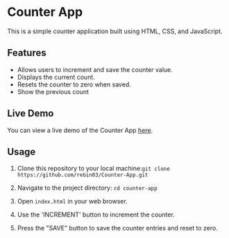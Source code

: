 # Counter App

This is a simple counter application built using HTML, CSS, and JavaScript.

## Features

- Allows users to increment and save the counter value.
- Displays the current count.
- Resets the counter to zero when saved.
- Show the previous count

## Live Demo

You can view a live demo of the Counter App [here](https://enchanting-choux-fbed62.netlify.app/).

## Usage

1. Clone this repository to your local machine:`git clone https://github.com/rebin03/Counter-App.git`
2. Navigate to the project directory: `cd counter-app`

3. Open `index.html` in your web browser.

4. Use the  'INCREMENT' button to increment the counter.
   
5. Press the "SAVE" button to save the counter entries and reset to zero.




